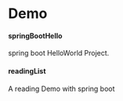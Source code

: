 # Demo
#### springBootHello
spring boot HelloWorld Project.
#### readingList
A reading Demo with spring boot
